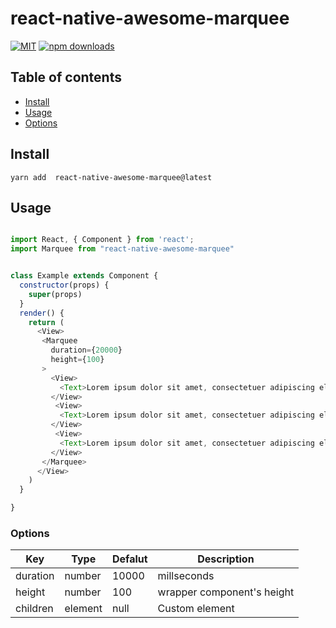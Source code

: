 # react-native-awesome-marquee
[![MIT](https://img.shields.io/dub/l/vibe-d.svg)](https://github.com/ryanyu104/react-native-awesome-marquee/ryanyu104/master/LICENSE.md)
[![npm downloads](https://img.shields.io/npm/dm/react-native-awesome-marquee.svg)](https://www.npmjs.com/package/react-native-awesome-marquee)


## Table of contents
- [Install](#install)
- [Usage](#usage)
- [Options](#options)

## Install

`yarn add  react-native-awesome-marquee@latest `

## Usage

```javascript

import React, { Component } from 'react';
import Marquee from "react-native-awesome-marquee"


class Example extends Component {
  constructor(props) {
    super(props)
  }
  render() {
    return (
      <View>
       <Marquee
         duration={20000}
         height={100}
       >
         <View>
           <Text>Lorem ipsum dolor sit amet, consectetuer adipiscing elit. Aenean commodo ligula eget dolor. Aenean massa. Cum sociis natoque penatibus et magnis dis parturient montes, nascetur ridiculus mus. Donec quam felis, ultricies nec, pellentesque eu, pretium quis, sem. Nulla consequat massa quis enim.</Text>
         </View>
          <View>
           <Text>Lorem ipsum dolor sit amet, consectetuer adipiscing elit. Aenean commodo ligula eget dolor. Aenean massa. Cum sociis natoque penatibus et magnis dis parturient montes, nascetur ridiculus mus. Donec quam felis, ultricies nec, pellentesque eu, pretium quis, sem. Nulla consequat massa quis enim.</Text>
         </View>
          <View>
           <Text>Lorem ipsum dolor sit amet, consectetuer adipiscing elit. Aenean commodo ligula eget dolor. Aenean massa. Cum sociis natoque penatibus et magnis dis parturient montes, nascetur ridiculus mus. Donec quam felis, ultricies nec, pellentesque eu, pretium quis, sem. Nulla consequat massa quis enim.</Text>
         </View>
       </Marquee>
      </View>
    )
  }

}

```

### Options

Key | Type | Defalut | Description
------ | ---- |  ---- | ----
duration | number | 10000 | millseconds
height | number | 100 | wrapper component's height
children| element | null | Custom element
